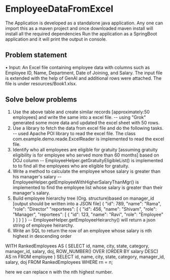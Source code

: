 # EmployeeDataFromExcel

The Application is developed as a standalone java application.
Any one can import this as a maven project and once downloaded maven install will install all the required dependencies
Run the application as a SpringBoot application and it will print the output in console.

## Problem statement

•	Input: An Excel file containing employee data with columns such as Employee ID, Name, Department, Date of Joining, and Salary.
The input file is extended with the help of GenAI and additional rows were attached. 
The file is under resources/Book1.xlsx.

Solve below problems
----------------------------
1.	Use the above table and create similar records [approximately:50 employees] and write the same into a excel file.
    -- using "Grok" generated some more data and updated the excel sheet with 50 rows.
2.	Use a library to fetch the data from excel file and do the following tasks.
    -- used Apache POI library to read the excel file. The class com.example.demo.reade.ExcelReader is implemented to read the excel file.
3.	Identify who all employees are eligible for gratuity [assuming gratuity eligibility is for employee who served more than 60 months] based on DOJ column
    -- EmployeeHelper.getGratuityEligibleList() is implemented to to find all the employees who are eligible for gratuity.
4.	Write a method to calculate the employee whose salary is greater than his manager's salary
    -- EmployeeHelper.getEmployeeWithHigherSalaryThanMgr() is implemented to find the employee list whose salary is greater than their manager's salary.
5.	Build employee hierarchy tree (Org. structure)based on manager_id [output should be written into a JSON file] 
{
	"id": 789,
"name": "Rama",
	"role": "Director"
	"reportees": [
	{
		"id": 456,
"name": "Shivam",
		"role": "Manager",
		"reportees": [
{
			"id": 123,
"name": "Ravi",
	"role": "Employee"
}
]
	}
	]
}
 -- EmployeeHelper.getEmployeeHeirarchy() will return a json string of employee heirarchy.
7.	Write an SQL to return the row of an employee whose salary is nth highest in descending order

   WITH RankedEmployees AS (
    SELECT id, name, city, state, category, manager_id, salary, doj,
           ROW_NUMBER() OVER (ORDER BY salary DESC) AS rn
    FROM employee
)
SELECT id, name, city, state, category, manager_id, salary, doj
FROM RankedEmployees
WHERE rn = n;

here we can replace n with the nth highest number.



